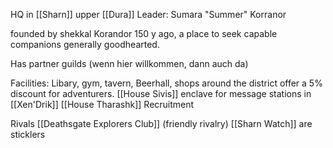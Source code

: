 HQ in [[Sharn]] upper [[Dura]] 
Leader: Sumara "Summer" Korranor

founded by shekkal Korandor 150 y ago, a place to seek capable companions
generally goodhearted.

Has partner guilds (wenn hier willkommen, dann auch da)

Facilities: 
Libary, gym, tavern, Beerhall, shops around the district offer a 5% discount for adventurers.
[[House Sivis]] enclave for message stations in [[Xen'Drik]]
[[House Tharashk]] Recruitment

Rivals [[Deathsgate Explorers Club]] (friendly rivalry)
[[Sharn Watch]] are sticklers

